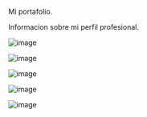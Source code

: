 Mi portafolio.

Informacion sobre mi perfil profesional.

![image](https://github.com/yancarmtz/Mi-Portafolio-Carlos-Yanez/assets/61806656/6fb4d976-5569-4bca-8e95-80e1c0f67ce7)

![image](https://github.com/yancarmtz/Mi-Portafolio-Carlos-Yanez/assets/61806656/51ab3f33-d95f-40ca-90ac-67d19dc4c144)

![image](https://github.com/yancarmtz/Mi-Portafolio-Carlos-Yanez/assets/61806656/47cda2da-1d19-4746-8393-1fba4975104a)

![image](https://github.com/yancarmtz/Mi-Portafolio-Carlos-Yanez/assets/61806656/e01668cb-6298-42d7-b07f-28a856b6cbdf)

![image](https://github.com/yancarmtz/Mi-Portafolio-Carlos-Yanez/assets/61806656/6eaac6b5-2492-40b5-9f84-9a76f90a1723)





